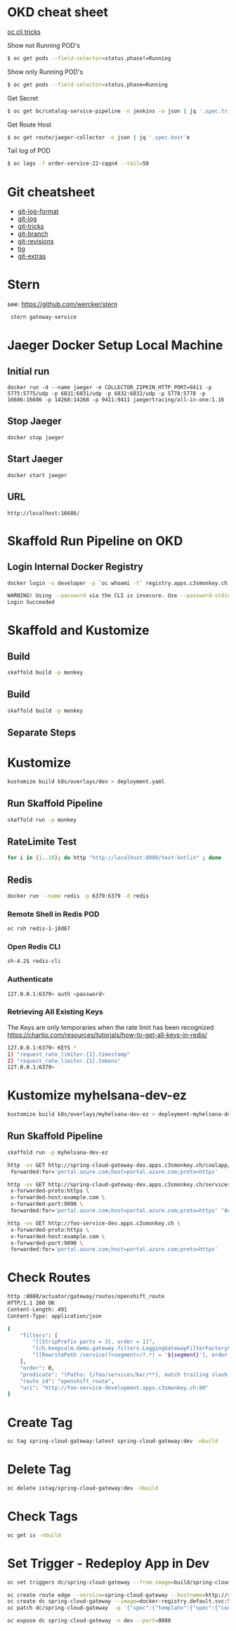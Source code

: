 

 
# OKD cheat sheet
[oc cli tricks](https://gist.github.com/tuxfight3r/79bddbf4af9b6d13d590670c40fec3e0#file-openshift_cli_tricks-md)

Show not Running POD's
```bash
$ oc get pods --field-selector=status.phase!=Running
```

Show only Running POD's
```bash
$ oc get pods --field-selector=status.phase=Running
```

Get Secret
```bash
$ oc get bc/catalog-service-pipeline -n jenkins -o json | jq '.spec.triggers[].github.secret'
```

Get Route Host
```bash
$ oc get route/jaeger-collector -o json | jq '.spec.host'e
```

Tail log of POD
```bash
$ oc logs -f order-service-22-cqqn4 --tail=50
```

# Git cheatsheet
- [git-log-format](https://devhints.io/git-log-format)
- [git-log](https://devhints.io/git-log)
- [git-tricks](https://devhints.io/git-tricks)
- [git-branch](https://devhints.io/git-branch)
- [git-revisions](https://devhints.io/git-revisions)
- [tig](https://devhints.io/tig)
- [git-extras](https://devhints.io/git-extras)



# Stern
see: https://github.com/wercker/stern
```bash
 stern gateway-service
```


# Jaeger Docker Setup Local Machine

## Initial run
```
docker run -d --name jaeger -e COLLECTOR_ZIPKIN_HTTP_PORT=9411 -p 5775:5775/udp -p 6831:6831/udp -p 6832:6832/udp -p 5778:5778 -p 16686:16686 -p 14268:14268 -p 9411:9411 jaegertracing/all-in-one:1.16
```

## Stop Jaeger
```
docker stop jaeger 
```
## Start Jaeger
```
docker start jaeger 
```

## URL
```
http://localhost:16686/
```



# Skaffold Run Pipeline on OKD
## Login Internal Docker Registry
```bash
docker login -u developer -p `oc whoami -t` registry.apps.c3smonkey.ch

WARNING! Using --password via the CLI is insecure. Use --password-stdin.
Login Succeeded
```

# Skaffold and Kustomize
## Build
```bash
skaffold build -p monkey
```
## Build
```bash
skaffold build -p monkey
```




## Separate Steps
# Kustomize 
```bash
kustomize build k8s/overlays/dev > deployment.yaml
```

## Run Skaffold Pipeline
```bash
skaffold run -p monkey
```

## RateLimite Test
```bash
for i in {1..10}; do http "http://localhost:8080/test-kotlin" ; done
```




## Redis 
```bash
docker run --name redis -p 6379:6379 -d redis
```

### Remote Shell in Redis POD
```bash
oc rsh redis-1-j8d67
```
### Open Redis CLI
```bash
sh-4.2$ redis-cli
```

### Authenticate 
```bash
127.0.0.1:6379> auth <password>
```

### Retrieving All Existing Keys 
The Keys are only temporaries when the rate limit has been recognized
https://chartio.com/resources/tutorials/how-to-get-all-keys-in-redis/
```bash
127.0.0.1:6379> KEYS *
1) "request_rate_limiter.{1}.timestamp"
2) "request_rate_limiter.{1}.tokens"
127.0.0.1:6379>
```







# Kustomize myhelsana-dev-ez
```bash
kustomize build k8s/overlays/myhelsana-dev-ez > deployment-myhelsana-dev-ez.yaml
```

## Run Skaffold Pipeline
```bash
skaffold run -p myhelsana-dev-ez
```











```bash
http -vv GET http://spring-cloud-gateway-dev.apps.c3smonkey.ch/coolapp/services/foo \
 forwarded:for='portal.azure.com;host=portal.azure.com;proto=https' 
```



```bash
http -vv GET http://spring-cloud-gateway-dev.apps.c3smonkey.ch/services/foo \
 x-forwarded-proto:https \
 x-forwarded-host:example.com \
 x-forwarded-port:9090 \
 forwarded:for='portal.azure.com;host=portal.azure.com;proto=https' "Authorization: Bearer ${TOKEN}" 
```

```bash
http -vv GET http://foo-service-dev.apps.c3smonkey.ch \
 x-forwarded-proto:https \
 x-forwarded-host:example.com \
 x-forwarded-port:9090 \
 forwarded:for='portal.azure.com;host=portal.azure.com;proto=https'
```


# Check Routes
```bash
http :8080/actuator/gateway/routes/openshift_route
HTTP/1.1 200 OK
Content-Length: 491
Content-Type: application/json

{
    "filters": [
        "[[StripPrefix parts = 3], order = 1]",
        "[ch.keepcalm.demo.gateway.filters.LoggingGatewayFilterFactory$apply$1@1edf183d, order = 1]",
        "[[RewritePath /service(?<segment>/?.*) = '${segment}'], order = 2]"
    ],
    "order": 0,
    "predicate": "(Paths: [/foo/services/bar/**], match trailing slash: true && Between: 2019-08-12T23:33:47.789+02:00[CET] and 2019-09-12T23:33:47.789+02:00[CET])",
    "route_id": "openshift_route",
    "uri": "http://foo-service-development.apps.c3smonkey.ch:80"
}
```






# Create Tag
````bash
oc tag spring-cloud-gateway:latest spring-cloud-gateway:dev -nbuild
````
# Delete Tag
```bash
oc delete istag/spring-cloud-gateway:dev -nbuild
```
# Check Tags
```bash
oc get is -nbuild
```






# Set Trigger - Redeploy App in Dev 
```bash
oc set triggers dc/spring-cloud-gateway --from-image=build/spring-cloud-gateway:dev -c spring-cloud-gateway -ndev
```




```bash
oc create route edge --service=spring-cloud-gateway --hostname=http://spring-cloud-gateway-build.apps.c3smonkey.ch/ --path=/
oc create dc spring-cloud-gateway --image=docker-registry.default.svc:5000/build/spring-cloud-gateway:latest -n dev
oc patch dc/spring-cloud-gateway  -p '{"spec":{"template":{"spec":{"containers":[{"name":"default-container","imagePullPolicy":"Always"}]}}}}' -n dev

oc expose dc spring-cloud-gateway -n dev --port=8080

```